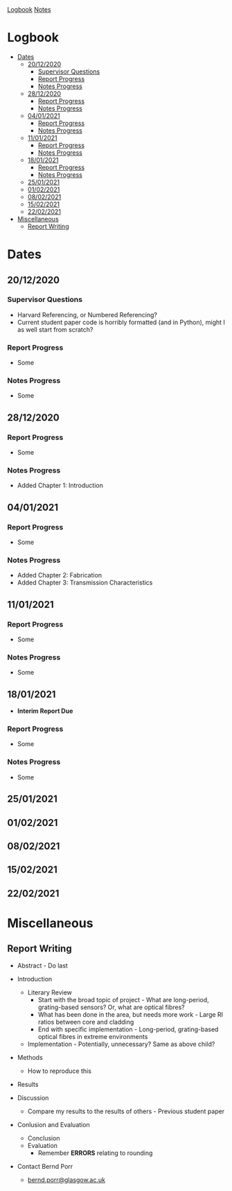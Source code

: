 <link rel="stylesheet" href="index.css">
<nav>
  <a href="/long-period-fibre-gratings/logbook.html">Logbook</a>
  <a href="/long-period-fibre-gratings/1-notes.html">Notes</a>
</nav>

# Logbook <!-- omit in toc -->

- [Dates](#dates)
  - [20/12/2020](#20122020)
    - [Supervisor Questions](#supervisor-questions)
    - [Report Progress](#report-progress)
    - [Notes Progress](#notes-progress)
  - [28/12/2020](#28122020)
    - [Report Progress](#report-progress-1)
    - [Notes Progress](#notes-progress-1)
  - [04/01/2021](#04012021)
    - [Report Progress](#report-progress-2)
    - [Notes Progress](#notes-progress-2)
  - [11/01/2021](#11012021)
    - [Report Progress](#report-progress-3)
    - [Notes Progress](#notes-progress-3)
  - [18/01/2021](#18012021)
    - [Report Progress](#report-progress-4)
    - [Notes Progress](#notes-progress-4)
  - [25/01/2021](#25012021)
  - [01/02/2021](#01022021)
  - [08/02/2021](#08022021)
  - [15/02/2021](#15022021)
  - [22/02/2021](#22022021)
- [Miscellaneous](#miscellaneous)
  - [Report Writing](#report-writing)

# Dates

## 20/12/2020

### Supervisor Questions

- Harvard Referencing, or Numbered Referencing?
- Current student paper code is horribly formatted (and in Python), might I as well start from scratch?

### Report Progress

- Some

### Notes Progress

- Some

## 28/12/2020

### Report Progress

- Some

### Notes Progress

- Added Chapter 1: Introduction

## 04/01/2021

### Report Progress

- Some

### Notes Progress

- Added Chapter 2: Fabrication
- Added Chapter 3: Transmission Characteristics

## 11/01/2021

### Report Progress

- Some

### Notes Progress

- Some

## 18/01/2021

- **Interim Report Due**

### Report Progress

- Some

### Notes Progress

- Some

## 25/01/2021

## 01/02/2021

## 08/02/2021

## 15/02/2021

## 22/02/2021

# Miscellaneous

## Report Writing

- Abstract - Do last
- Introduction
  - Literary Review
    - Start with the broad topic of project - What are long-period, grating-based sensors? Or, what are optical fibres?
    - What has been done in the area, but needs more work - Large RI ratios between core and cladding
    - End with specific implementation - Long-period, grating-based optical fibres in extreme environments
  - Implementation - Potentially, unnecessary? Same as above child?
- Methods
  - How to reproduce this
- Results
- Discussion
  - Compare my results to the results of others - Previous student paper
- Conlusion and Evaluation

  - Conclusion
  - Evaluation
    - Remember **ERRORS** relating to rounding

- Contact Bernd Porr
  - bernd.porr@glasgow.ac.uk
